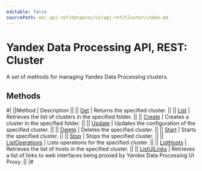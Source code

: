 ```yaml
---
editable: false
sourcePath: en/_api-ref/dataproc/v1/api-ref/Cluster/index.md
---
```


# Yandex Data Processing API, REST: Cluster

A set of methods for managing Yandex Data Processing clusters.

## Methods

#|
||Method | Description ||
|| [Get](get.md) | Returns the specified cluster. ||
|| [List](list.md) | Retrieves the list of clusters in the specified folder. ||
|| [Create](create.md) | Creates a cluster in the specified folder. ||
|| [Update](update.md) | Updates the configuration of the specified cluster. ||
|| [Delete](delete.md) | Deletes the specified cluster. ||
|| [Start](start.md) | Starts the specified cluster. ||
|| [Stop](stop.md) | Stops the specified cluster. ||
|| [ListOperations](listOperations.md) | Lists operations for the specified cluster. ||
|| [ListHosts](listHosts.md) | Retrieves the list of hosts in the specified cluster. ||
|| [ListUILinks](listUILinks.md) | Retrieves a list of links to web interfaces being proxied by Yandex Data Processing UI Proxy. ||
|#